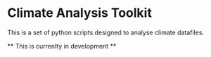 # Climate Analysis Toolkit

This is a set of python scripts designed to analyse climate datafiles.

** This is currenlty in development **
